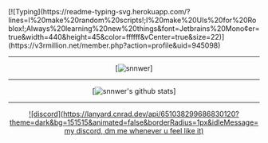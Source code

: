 <span align="center">
	[![Typing](https://readme-typing-svg.herokuapp.com/?lines=I%20make%20random%20scripts!;I%20make%20UIs%20for%20Roblox!;Always%20learning%20new%20things&font=Jetbrains%20Mono&center=true&width=440&height=45&color=ffffff&vCenter=true&size=22)](https://v3rmillion.net/member.php?action=profile&uid=945098)

  -------

 [![snnwer](https://github-readme-stats.vercel.app/api/top-langs/?username=snnwer&layout=compact&theme=dark&hide_border=true)]

  ---

  [![snnwer's github stats]("https://github-readme-stats.vercel.app/api?username=snnwer&show_icons=true&include_all_commits=true&theme=dark&hide_border=true")]

  ---

  [![discord](https://lanyard.cnrad.dev/api/651038299686830120?theme=dark&bg=151515&animated=false&borderRadius=1px&idleMessage=my discord, dm me whenever u feel like it)](https://discord.com/users/651038299686830120)
</span>
